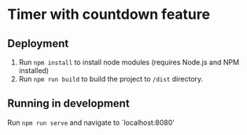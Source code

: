# Timer with countdown feature

## Deployment

1. Run `npm install` to install node modules (requires Node.js and NPM installed)
2. Run `npm run build` to build the project to `/dist` directory.

## Running in development

Run `npm run serve` and navigate to `localhost:8080'
